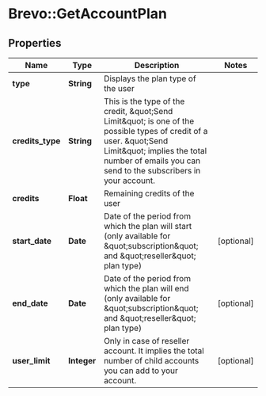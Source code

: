 # Brevo::GetAccountPlan

## Properties
Name | Type | Description | Notes
------------ | ------------- | ------------- | -------------
**type** | **String** | Displays the plan type of the user | 
**credits_type** | **String** | This is the type of the credit, \&quot;Send Limit\&quot; is one of the possible types of credit of a user. \&quot;Send Limit\&quot; implies the total number of emails you can send to the subscribers in your account. | 
**credits** | **Float** | Remaining credits of the user | 
**start_date** | **Date** | Date of the period from which the plan will start (only available for \&quot;subscription\&quot; and \&quot;reseller\&quot; plan type) | [optional] 
**end_date** | **Date** | Date of the period from which the plan will end (only available for \&quot;subscription\&quot; and \&quot;reseller\&quot; plan type) | [optional] 
**user_limit** | **Integer** | Only in case of reseller account. It implies the total number of child accounts you can add to your account. | [optional] 


